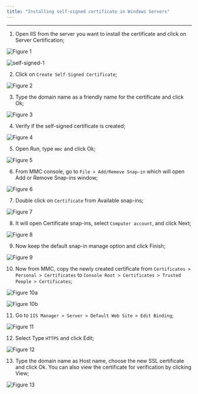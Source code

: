 ```yaml
---
title: "Installing self-signed certificate in Windows Servers"
---
```


___


1. Open IIS from the server you want to install the certificate and click on Server Certification;

![Figure 1](http://ntrezowan.github.com/images/self-signed-1.png)

![self-signed-1](self-signed-1.png)

2. Click on `Create Self-Signed Certificate`;

![Figure 2](http://ntrezowan.github.com/images/self-signed-2.png)


3. Type the domain name as a friendly name for the certificate and click Ok;

![Figure 3](http://ntrezowan.github.com/images/self-signed-3.png)


4. Verify if the self-signed certificate is created;

![Figure 4](http://ntrezowan.github.com/images/self-signed-4.png)


5. Open Run, type `mmc` and click Ok;

![Figure 5](http://ntrezowan.github.com/images/self-signed-5.png)


6. From MMC console, go to `File > Add/Remove Snap-in` which will open Add or Remove Snap-ins window;

![Figure 6](http://ntrezowan.github.com/images/self-signed-6.png)


7. Double click on `Certificate` from Available snap-ins;

![Figure 7](http://ntrezowan.github.com/images/self-signed-7.png)


8. It will open Certificate snap-ins, select `Computer account`, and click Next;

![Figure 8](http://ntrezowan.github.com/images/self-signed-8.png)


9. Now keep the default snap-in manage option and click Finish;

![Figure 9](http://ntrezowan.github.com/images/self-signed-9.png)


10. Now from MMC, copy the newly created certificate from `Certificates > Personal > Certificates` to `Console Root > Certificates > Trusted People > Certificates`;

![Figure 10a](http://ntrezowan.github.com/images/cfs1-self-signed-10a.png)


![Figure 10b](http://ntrezowan.github.com/images/self-signed-10b.png)


11. Go to `IIS Manager > Server > Default Web Site > Edit Binding`;

![Figure 11](http://ntrezowan.github.com/images/self-signed-11.png)


12. Select Type `HTTPS` and click Edit;

![Figure 12](http://ntrezowan.github.com/images/self-signed-12.png)


13. Type the domain name as Host name, choose the new SSL certificate and click Ok. You can also view the certificate for verification by clicking View;

![Figure 13](http://ntrezowan.github.com/images/self-signed-13.png)

